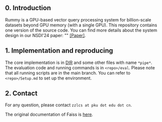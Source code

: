 ## 0. Introduction
Rummy is a GPU-based vector query processing system for billion-scale datasets beyond GPU memory (with a single GPU). This repository contains one version of the source code. You can find more
details about the system design in our NSDI'24 paper: "" [[Paper]]().

## 1. Implementation and reproducing
The core implementation is in [DIR](https://github.com/Gold-Sea/Faiss-GPU/tree/main/faiss/pipe)
and some other files with name `*pipe*`.
The evaluation code and running commands is in `<repo>/eval`.
Please note that all running scripts are in the main branch.
You can refer to `<repo>/Setup.md` to set up the environment.

## 2. Contact
For any question, please contact `zzlcs at pku dot edu dot cn`.

The original documentation of Faiss is [here](https://github.com/Gold-Sea/Faiss-GPU/blob/main/README-faiss.md).
